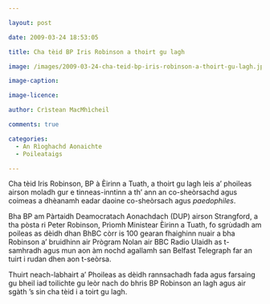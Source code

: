 ```yaml
---

layout: post

date: 2009-03-24 18:53:05

title: Cha tèid BP Iris Robinson a thoirt gu lagh

image: /images/2009-03-24-cha-teid-bp-iris-robinson-a-thoirt-gu-lagh.jpg

image-caption:

image-licence:

author: Crìstean MacMhìcheil

comments: true

categories:
  - An Rìoghachd Aonaichte
  - Poileataigs

---
```


Cha tèid Iris Robinson, BP à Èirinn a Tuath, a thoirt gu lagh leis a&#8217; phoileas airson moladh gur e tinneas-inntinn a th&#8217; ann an co-sheòrsachd agus coimeas a dhèanamh eadar daoine co-sheòrsach agus _paedophiles_.

<!--more-->

Bha BP am Pàrtaidh Deamocratach Aonachdach (DUP) airson Strangford, a tha pòsta ri Peter Robinson, Prìomh Ministear Èirinn a Tuath, fo sgrùdadh am poileas as dèidh dhan BhBC còrr is 100 gearan fhaighinn nuair a bha Robinson a&#8217; bruidhinn air Prògram Nolan air BBC Radio Ulaidh as t-samhradh agus mun aon àm nochd agallamh san Belfast Telegraph far an tuirt i rudan dhen aon t-seòrsa.

Thuirt neach-labhairt a&#8217; Phoileas as dèidh rannsachadh fada agus farsaing gu bheil iad toilichte gu leòr nach do bhris BP Robinson an lagh agus air sgàth &#8217;s sin cha tèid i a toirt gu lagh.
